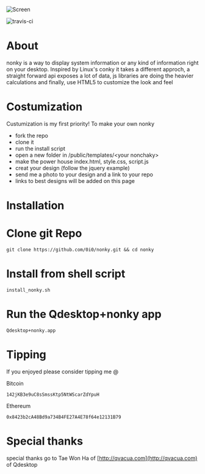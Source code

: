 ![Screen](https://i.imgur.com/XROoRU4.png)

![travis-ci](https://api.travis-ci.org/0i0/nonky.svg?branch=master)

# About

nonky is a way to display system information or any kind of information right on your desktop.
Inspired by Linux's conky it takes a different approch, a straight forward api exposes a lot of data, js libraries are doing the heavier calculations and finally, use HTML5 to customize the look and feel

# Costumization

Custumization is my first priority!
To make your own nonky

- fork the repo
- clone it
- run the install script
- open a new folder in /public/templates/\<your nonchaky\>
- make the power house index.html, style.css, script.js
- creat your design (follow the jquery example)
- send me a photo to your design and a link to your repo
- links to best designs will be added on this page

# Installation

# Clone git Repo

    git clone https://github.com/0i0/nonky.git && cd nonky

# Install from shell script

	install_nonky.sh

# Run the Qdesktop+nonky app

	Qdesktop+nonky.app

# Tipping

If you enjoyed please consider tipping me @

Bitcoin 
	
	142jKB3e9uC8sSmssKtp5NtWScarZdYpuH

Ethereum

	0x8423b2cA48Bd9a734B4FE27A4E78f64e12131B79​

# Special thanks

special thanks go to Tae Won Ha of [http://qvacua.com](http://qvacua.com) of Qdesktop
